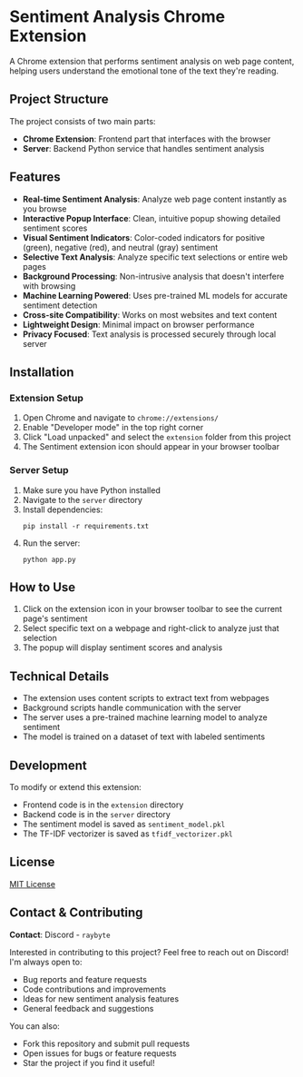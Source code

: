 # Sentiment Analysis Chrome Extension

A Chrome extension that performs sentiment analysis on web page content, helping users understand the emotional tone of the text they're reading.

## Project Structure

The project consists of two main parts:
- **Chrome Extension**: Frontend part that interfaces with the browser
- **Server**: Backend Python service that handles sentiment analysis

## Features

- **Real-time Sentiment Analysis**: Analyze web page content instantly as you browse
- **Interactive Popup Interface**: Clean, intuitive popup showing detailed sentiment scores
- **Visual Sentiment Indicators**: Color-coded indicators for positive (green), negative (red), and neutral (gray) sentiment
- **Selective Text Analysis**: Analyze specific text selections or entire web pages
- **Background Processing**: Non-intrusive analysis that doesn't interfere with browsing
- **Machine Learning Powered**: Uses pre-trained ML models for accurate sentiment detection
- **Cross-site Compatibility**: Works on most websites and text content
- **Lightweight Design**: Minimal impact on browser performance
- **Privacy Focused**: Text analysis is processed securely through local server

## Installation

### Extension Setup

1. Open Chrome and navigate to `chrome://extensions/`
2. Enable "Developer mode" in the top right corner
3. Click "Load unpacked" and select the `extension` folder from this project
4. The Sentiment extension icon should appear in your browser toolbar

### Server Setup

1. Make sure you have Python installed
2. Navigate to the `server` directory
3. Install dependencies:
   ```
   pip install -r requirements.txt
   ```
4. Run the server:
   ```
   python app.py
   ```

## How to Use

1. Click on the extension icon in your browser toolbar to see the current page's sentiment
2. Select specific text on a webpage and right-click to analyze just that selection
3. The popup will display sentiment scores and analysis

## Technical Details

- The extension uses content scripts to extract text from webpages
- Background scripts handle communication with the server
- The server uses a pre-trained machine learning model to analyze sentiment
- The model is trained on a dataset of text with labeled sentiments

## Development

To modify or extend this extension:
- Frontend code is in the `extension` directory
- Backend code is in the `server` directory
- The sentiment model is saved as `sentiment_model.pkl`
- The TF-IDF vectorizer is saved as `tfidf_vectorizer.pkl`

## License

[MIT License](LICENSE)

## Contact & Contributing

**Contact**: Discord - `raybyte`

Interested in contributing to this project? Feel free to reach out on Discord! I'm always open to:
- Bug reports and feature requests
- Code contributions and improvements
- Ideas for new sentiment analysis features
- General feedback and suggestions

You can also:
- Fork this repository and submit pull requests
- Open issues for bugs or feature requests
- Star the project if you find it useful!
